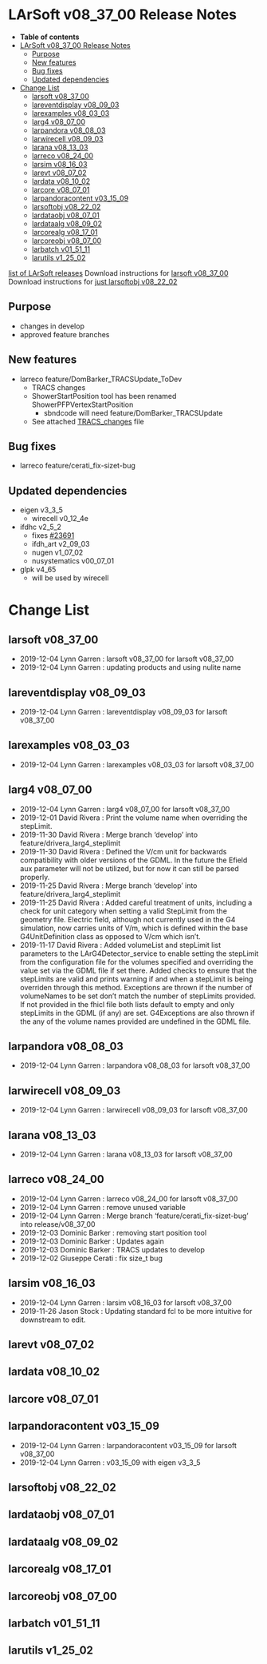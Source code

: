 LArSoft v08\_37\_00 Release Notes
======================================================================

-   **Table of contents**
-   [LArSoft v08\_37\_00 Release Notes](#LArSoft-v08_37_00-Release-Notes)
    -   [Purpose](#Purpose)
    -   [New features](#New-features)
    -   [Bug fixes](#Bug-fixes)
    -   [Updated dependencies](#Updated-dependencies)
-   [Change List](#Change-List)
    -   [larsoft v08\_37\_00](#larsoft-v08_37_00)
    -   [lareventdisplay v08\_09\_03](#lareventdisplay-v08_09_03)
    -   [larexamples v08\_03\_03](#larexamples-v08_03_03)
    -   [larg4 v08\_07\_00](#larg4-v08_07_00)
    -   [larpandora v08\_08\_03](#larpandora-v08_08_03)
    -   [larwirecell v08\_09\_03](#larwirecell-v08_09_03)
    -   [larana v08\_13\_03](#larana-v08_13_03)
    -   [larreco v08\_24\_00](#larreco-v08_24_00)
    -   [larsim v08\_16\_03](#larsim-v08_16_03)
    -   [larevt v08\_07\_02](#larevt-v08_07_02)
    -   [lardata v08\_10\_02](#lardata-v08_10_02)
    -   [larcore v08\_07\_01](#larcore-v08_07_01)
    -   [larpandoracontent v03\_15\_09](#larpandoracontent-v03_15_09)
    -   [larsoftobj v08\_22\_02](#larsoftobj-v08_22_02)
    -   [lardataobj v08\_07\_01](#lardataobj-v08_07_01)
    -   [lardataalg v08\_09\_02](#lardataalg-v08_09_02)
    -   [larcorealg v08\_17\_01](#larcorealg-v08_17_01)
    -   [larcoreobj v08\_07\_00](#larcoreobj-v08_07_00)
    -   [larbatch v01\_51\_11](#larbatch-v01_51_11)
    -   [larutils v1\_25\_02](#larutils-v1_25_02)

[list of LArSoft releases](LArSoft_release_list)
Download instructions for [larsoft v08\_37\_00](http://scisoft.fnal.gov/scisoft/bundles/larsoft/v08_37_00/larsoft-v08_37_00.html)
Download instructions for [just larsoftobj v08\_22\_02](http://scisoft.fnal.gov/scisoft/bundles/larsoftobj/v08_22_02/larsoftobj-v08_22_02.html)

Purpose
--------------------

-   changes in develop
-   approved feature branches

New features
------------------------------

-   larreco feature/DomBarker\_TRACSUpdate\_ToDev
    -   TRACS changes
    -   ShowerStartPosition tool has been renamed ShowerPFPVertexStartPosition
        -   sbndcode will need feature/DomBarker\_TRACSUpdate
    -   See attached [TRACS\_changes](https://cdcvs.fnal.gov/redmine/attachments/57322/TRACS_Changes.pdf) file

Bug fixes
------------------------

-   larreco feature/cerati\_fix-sizet-bug

Updated dependencies
----------------------------------------------

-   eigen v3\_3\_5
    -   wirecell v0\_12\_4e
-   ifdhc v2\_5\_2
    -   fixes [\#23691](/redmine/issues/23691 "Bug: findMatchingFiles splits paths with xroot: or root: url's wrong. (Closed)")
    -   ifdh\_art v2\_09\_03
    -   nugen v1\_07\_02
    -   nusystematics v00\_07\_01
-   glpk v4\_65
    -   will be used by wirecell

Change List
============================

larsoft v08\_37\_00
------------------------------------------

-   2019-12-04 Lynn Garren : larsoft v08\_37\_00 for larsoft v08\_37\_00
-   2019-12-04 Lynn Garren : updating products and using nulite name

lareventdisplay v08\_09\_03
----------------------------------------------------------

-   2019-12-04 Lynn Garren : lareventdisplay v08\_09\_03 for larsoft v08\_37\_00

larexamples v08\_03\_03
--------------------------------------------------

-   2019-12-04 Lynn Garren : larexamples v08\_03\_03 for larsoft v08\_37\_00

larg4 v08\_07\_00
--------------------------------------

-   2019-12-04 Lynn Garren : larg4 v08\_07\_00 for larsoft v08\_37\_00
-   2019-12-01 David Rivera : Print the volume name when overriding the stepLimit.
-   2019-11-30 David Rivera : Merge branch ‘develop’ into feature/drivera\_larg4\_steplimit
-   2019-11-30 David Rivera : Defined the V/cm unit for backwards compatibility with older versions of the GDML. In the future the Efield aux parameter will not be utilized, but for now it can still be parsed properly.
-   2019-11-25 David Rivera : Merge branch ‘develop’ into feature/drivera\_larg4\_steplimit
-   2019-11-25 David Rivera : Added careful treatment of units, including a check for unit category when setting a valid StepLimit from the geometry file. Electric field, although not currently used in the G4 simulation, now carries units of V/m, which is defined within the base G4UnitDefinition class as opposed to V/cm which isn’t.
-   2019-11-17 David Rivera : Added volumeList and stepLimit list parameters to the LArG4Detector\_service to enable setting the stepLimit from the configuration file for the volumes specified and overriding the value set via the GDML file if set there. Added checks to ensure that the stepLimits are valid and prints warning if and when a stepLimit is being overriden through this method. Exceptions are thrown if the number of volumeNames to be set don’t match the number of stepLimits provided. If not provided in the fhicl file both lists default to empty and only stepLimits in the GDML (if any) are set. G4Exceptions are also thrown if the any of the volume names provided are undefined in the GDML file.

larpandora v08\_08\_03
------------------------------------------------

-   2019-12-04 Lynn Garren : larpandora v08\_08\_03 for larsoft v08\_37\_00

larwirecell v08\_09\_03
--------------------------------------------------

-   2019-12-04 Lynn Garren : larwirecell v08\_09\_03 for larsoft v08\_37\_00

larana v08\_13\_03
----------------------------------------

-   2019-12-04 Lynn Garren : larana v08\_13\_03 for larsoft v08\_37\_00

larreco v08\_24\_00
------------------------------------------

-   2019-12-04 Lynn Garren : larreco v08\_24\_00 for larsoft v08\_37\_00
-   2019-12-04 Lynn Garren : remove unused variable
-   2019-12-04 Lynn Garren : Merge branch ‘feature/cerati\_fix-sizet-bug’ into release/v08\_37\_00
-   2019-12-03 Dominic Barker : removing start position tool
-   2019-12-03 Dominic Barker : Updates again
-   2019-12-03 Dominic Barker : TRACS updates to develop
-   2019-12-02 Giuseppe Cerati : fix size\_t bug

larsim v08\_16\_03
----------------------------------------

-   2019-12-04 Lynn Garren : larsim v08\_16\_03 for larsoft v08\_37\_00
-   2019-11-26 Jason Stock : Updating standard fcl to be more intuitive for downstream to edit.

larevt v08\_07\_02
----------------------------------------

lardata v08\_10\_02
------------------------------------------

larcore v08\_07\_01
------------------------------------------

larpandoracontent v03\_15\_09
--------------------------------------------------------------

-   2019-12-04 Lynn Garren : larpandoracontent v03\_15\_09 for larsoft v08\_37\_00
-   2019-12-04 Lynn Garren : v03\_15\_09 with eigen v3\_3\_5

larsoftobj v08\_22\_02
------------------------------------------------

lardataobj v08\_07\_01
------------------------------------------------

lardataalg v08\_09\_02
------------------------------------------------

larcorealg v08\_17\_01
------------------------------------------------

larcoreobj v08\_07\_00
------------------------------------------------

larbatch v01\_51\_11
--------------------------------------------

larutils v1\_25\_02
------------------------------------------
